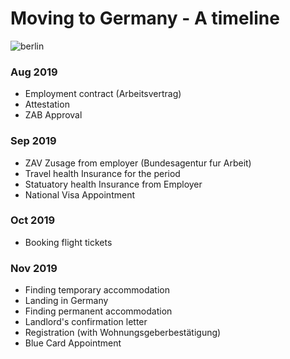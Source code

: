 # Moving to Germany - A timeline

![berlin](/img/berlin.jpg "berlin")

### Aug 2019

 - Employment contract (Arbeitsvertrag)
 - Attestation
 - ZAB Approval

### Sep 2019

 - ZAV Zusage from employer (Bundesagentur fur Arbeit)
 - Travel health Insurance for the period
 - Statuatory health Insurance from Employer
 - National Visa Appointment

### Oct 2019

 - Booking flight tickets

### Nov 2019

 - Finding temporary accommodation
 - Landing in Germany
 - Finding permanent accommodation
 - Landlord's confirmation letter
 - Registration (with Wohnungsgeberbestätigung)
 - Blue Card Appointment